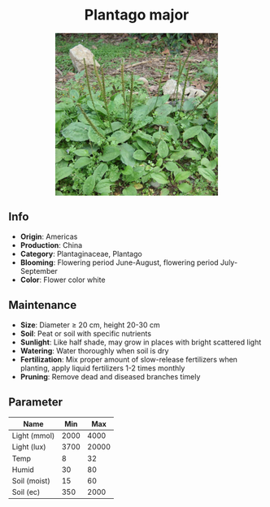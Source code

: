 <h1 align='center'>Plantago major</h1>
<p align="center">
    <img 
        align='center'
        width='320'
        src="../images/plantago major.png" 
        alt='Plantago major' />
</p>

## Info

 - **Origin**: Americas
 - **Production**: China
 - **Category**: Plantaginaceae, Plantago
 - **Blooming**: Flowering period June-August, flowering period July-September
 - **Color**: Flower color white

## Maintenance

 - **Size**: Diameter ≥ 20 cm, height 20-30 cm
 - **Soil**: Peat or soil with specific nutrients
 - **Sunlight**: Like half shade, may grow in places with bright scattered light
 - **Watering**: Water thoroughly when soil is dry
 - **Fertilization**: Mix proper amount of slow-release fertilizers when planting, apply liquid fertilizers 1-2 times monthly
 - **Pruning**: Remove dead and diseased branches timely

## Parameter

| Name         | Min  | Max   |
|--------------|------|-------|
| Light (mmol) | 2000 | 4000  |
| Light (lux)  | 3700 | 20000 |
| Temp         | 8    | 32    |
| Humid        | 30   | 80    |
| Soil (moist) | 15   | 60    |
| Soil (ec)    | 350  | 2000  |